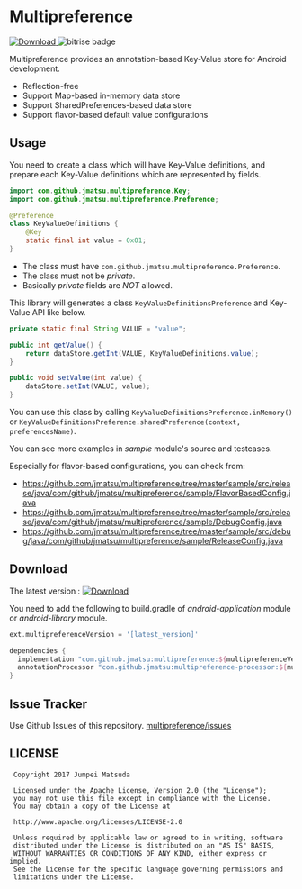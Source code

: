 # Multipreference

[ ![Download](https://api.bintray.com/packages/jmatsu/maven/com.github.jmatsu.multipreference/images/download.svg) ](https://bintray.com/jmatsu/maven/com.github.jmatsu.multipreference/_latestVersion) ![bitrise badge](https://www.bitrise.io/app/fd08ee11f69067f7/status.svg?token=gymkU3UX_7B8exFVM8iR3A&branch=master)

Multipreference provides an annotation-based Key-Value store for Android development. 

- Reflection-free
- Support Map-based in-memory data store
- Support SharedPreferences-based data store
- Support flavor-based default value configurations

## Usage

You need to create a class which will have Key-Value definitions, and prepare each Key-Value definitions which are represented by fields.

```java
import com.github.jmatsu.multipreference.Key;
import com.github.jmatsu.multipreference.Preference;

@Preference
class KeyValueDefinitions {
    @Key
    static final int value = 0x01;
}
```

- The class must have `com.github.jmatsu.multipreference.Preference`.
- The class must not be *private*.
- Basically *private* fields are *NOT* allowed.

This library will generates a class `KeyValueDefinitionsPreference` and Key-Value API like below.

```java
private static final String VALUE = "value";

public int getValue() {
    return dataStore.getInt(VALUE, KeyValueDefinitions.value);
}

public void setValue(int value) {
    dataStore.setInt(VALUE, value);
}
```

You can use this class by calling `KeyValueDefinitionsPreference.inMemory()` or `KeyValueDefinitionsPreference.sharedPreference(context, preferencesName)`.

You can see more examples in *sample* module's source and testcases.

Especially for flavor-based configurations, you can check from:

- https://github.com/jmatsu/multipreference/tree/master/sample/src/release/java/com/github/jmatsu/multipreference/sample/FlavorBasedConfig.java
- https://github.com/jmatsu/multipreference/tree/master/sample/src/release/java/com/github/jmatsu/multipreference/sample/DebugConfig.java
- https://github.com/jmatsu/multipreference/tree/master/sample/src/debug/java/com/github/jmatsu/multipreference/sample/ReleaseConfig.java


## Download

The latest version : [ ![Download](https://api.bintray.com/packages/jmatsu/maven/com.github.jmatsu.multipreference/images/download.svg) ](https://bintray.com/jmatsu/maven/com.github.jmatsu.multipreference/_latestVersion)

You need to add the following to build.gradle of *android-application* module or *android-library* module.

```groovy
ext.multipreferenceVersion = '[latest_version]'

dependencies {
  implementation "com.github.jmatsu:multipreference:${multipreferenceVersion}"
  annotationProcessor "com.github.jmatsu:multipreference-processor:${multipreferenceVersion}"
}
```

## Issue Tracker

Use Github Issues of this repository. [multipreference/issues](https://github.com/jmatsu/multipreference/issues)

## LICENSE

```
 Copyright 2017 Jumpei Matsuda

 Licensed under the Apache License, Version 2.0 (the "License");
 you may not use this file except in compliance with the License.
 You may obtain a copy of the License at

 http://www.apache.org/licenses/LICENSE-2.0

 Unless required by applicable law or agreed to in writing, software
 distributed under the License is distributed on an "AS IS" BASIS,
 WITHOUT WARRANTIES OR CONDITIONS OF ANY KIND, either express or implied.
 See the License for the specific language governing permissions and
 limitations under the License.
```